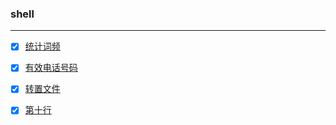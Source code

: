 ### shell
<hr>

- [x] [统计词频 ](./shell/countFrequency.md)
- [x] [有效电话号码 ](./shell/phone.md)
- [x] [转置文件 ](./shell/changeFile.md)
- [x] [第十行 ](./shell/tenth.md)


